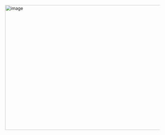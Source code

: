 <img width="1291" height="407" alt="image" src="https://github.com/user-attachments/assets/4921612d-e448-42b0-9890-8b43efa1c8d3" />
